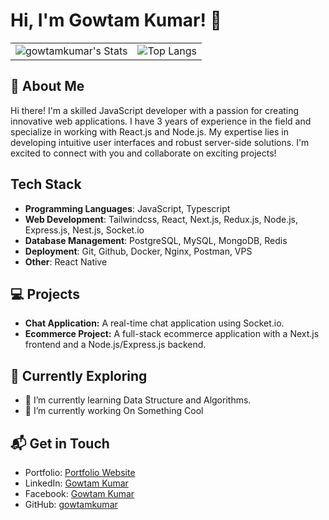 # Hi, I'm Gowtam Kumar! 👋

<table style="border: none;">
  <tr style="border: none;">
    <td style="border: none;">
      <img src="https://github-readme-stats.vercel.app/api?username=gowtamkumar&theme=vue-dark&show_icons=true&hide_border=true&count_private=true" alt="gowtamkumar's Stats" />
    </td>
    <td style="border: none;">
      <img src="https://github-readme-stats.vercel.app/api/top-langs/?username=gowtamkumar&theme=vue-dark" alt="Top Langs" />
    </td>
  </tr>
</table>

## 🚀 About Me

Hi there! I'm a skilled JavaScript developer with a passion for creating innovative web applications. I have 3 years of experience in the field and specialize in working with React.js and Node.js. My expertise lies in developing intuitive user interfaces and robust server-side solutions. I'm excited to connect with you and collaborate on exciting projects!

## Tech Stack

- **Programming Languages**: JavaScript, Typescript
- **Web Development**: Tailwindcss, React, Next.js, Redux.js, Node.js, Express.js, Nest.js, Socket.io
- **Database Management**: PostgreSQL, MySQL, MongoDB, Redis
- **Deployment**: Git, Github, Docker, Nginx, Postman, VPS
- **Other**: React Native
<!-- - **Cloud Platforms**: VPS -->

## 💻 Projects

- **Chat Application:** A real-time chat application using Socket.io.
- **Ecommerce Project:** A full-stack ecommerce application with a Next.js frontend and a Node.js/Express.js backend.

<!-- ## 🏆 Achievements

- 🌟 Completed Hacktoberfest 2023 - Contributed to open source projects and celebrated the spirit of collaboration.
- 🏆 [Your Achievement]: A brief description of your achievement.

## 📝 Blog Posts

- [Blog Post Title 1](link-to-your-blog-post): A brief description of your blog post.
- [Blog Post Title 2](link-to-your-blog-post): A brief description of your blog post. -->

## 🌱 Currently Exploring

- 🔭 I’m currently learning Data Structure and Algorithms.
- 🌱 I’m currently working On Something Cool

## 📬 Get in Touch

- Portfolio: [Portfolio Website](https://gowtamkumar.vercel.app/)
- LinkedIn: [Gowtam Kumar](https://linkedin.com/in/gowtamkumar)
- Facebook: [Gowtam Kumar](https://www.facebook.com/Gowtamkumar17)
- GitHub: [gowtamkumar](https://github.com/gowtamkumar)
